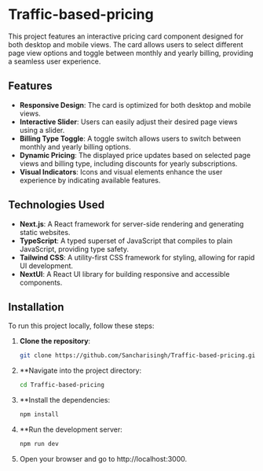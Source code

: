 # Traffic-based-pricing

This project features an interactive pricing card component designed for both desktop and mobile views. The card allows users to select different page view options and toggle between monthly and yearly billing, providing a seamless user experience.

## Features

- **Responsive Design**: The card is optimized for both desktop and mobile views.
- **Interactive Slider**: Users can easily adjust their desired page views using a slider.
- **Billing Type Toggle**: A toggle switch allows users to switch between monthly and yearly billing options.
- **Dynamic Pricing**: The displayed price updates based on selected page views and billing type, including discounts for yearly subscriptions.
- **Visual Indicators**: Icons and visual elements enhance the user experience by indicating available features.

## Technologies Used

- **Next.js**: A React framework for server-side rendering and generating static websites.
- **TypeScript**: A typed superset of JavaScript that compiles to plain JavaScript, providing type safety.
- **Tailwind CSS**: A utility-first CSS framework for styling, allowing for rapid UI development.
- **NextUI**: A React UI library for building responsive and accessible components.

## Installation

To run this project locally, follow these steps:

1. **Clone the repository**:

   ```bash
   git clone https://github.com/Sancharisingh/Traffic-based-pricing.git


2. **Navigate into the project directory:

    ```bash
    cd Traffic-based-pricing

3. **Install the dependencies:

   ```bash
   npm install

4. **Run the development server:
   ```bash
   npm run dev

5. Open your browser and go to http://localhost:3000.

